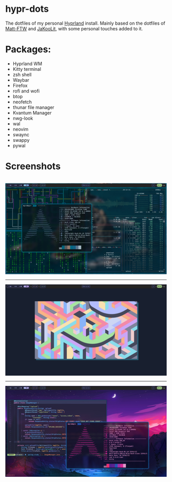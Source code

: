 # hypr-dots
The dotfiles of my personal [Hyprland](https://hyprland.org) install.
Mainly based on the dotfiles of [Matt-FTW](https://github.com/Matt-FTW/dotfiles) and [JaKooLit](https://github.com/JaKooLit/Hyprland-Dots), with some personal touches added to it.

# Packages:
- Hyprland WM
- Kitty terminal
- zsh shell
- Waybar
- Firefox
- rofi and wofi
- btop
- neofetch
- thunar file manager
- Kvantum Manager
- nwg-look
- wal
- neovim
- swaync
- swappy
- pywal

# Screenshots

<html>
  <br>
  <img src="screenshots/ss1.jpeg">
  <hr>
  <img src="screenshots/ss2.jpeg">
  <hr>
  <img src="screenshots/ss3.jpeg">
</html>
